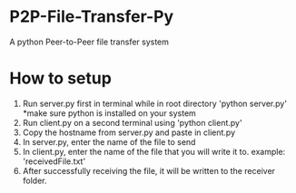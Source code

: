 # P2P-File-Transfer-Py
A python Peer-to-Peer file transfer system

# How to setup
1. Run server.py first in terminal while in root directory 'python server.py' *make sure python is installed on your system
2. Run client.py on a second terminal using 'python client.py'
3. Copy the hostname from server.py and paste in client.py
4. In server.py, enter the name of the file to send
5. In client.py, enter the name of the file that you will write it to. example: 'receivedFile.txt'
6. After successfully receiving the file, it will be written to the receiver folder.